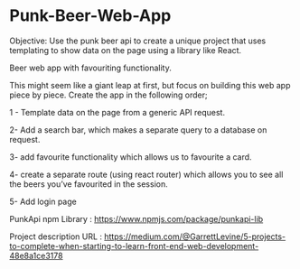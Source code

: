 # Punk-Beer-Web-App

Objective: Use the punk beer api to create a unique project that uses templating to show data on the page using a library like React.

Beer web app with favouriting functionality.

This might seem like a giant leap at first, but focus on building this web app piece by piece. Create the app in the following order;

1 - Template data on the page from a generic API request.

2- Add a search bar, which makes a separate query to a database on request.

3- add favourite functionality which allows us to favourite a card.

4- create a separate route (using react router) which allows you to see all the beers you’ve favourited in the session.

5- Add login page


PunkApi npm Library : 
https://www.npmjs.com/package/punkapi-lib

Project description URL : https://medium.com/@GarrettLevine/5-projects-to-complete-when-starting-to-learn-front-end-web-development-48e8a1ce3178


